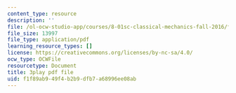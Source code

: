 ```yaml
---
content_type: resource
description: ''
file: /ol-ocw-studio-app/courses/8-01sc-classical-mechanics-fall-2016/f1f89ab949f4b2b9dfb7a68996ee08ab_oRzzwpZ0ei4.pdf
file_size: 13997
file_type: application/pdf
learning_resource_types: []
license: https://creativecommons.org/licenses/by-nc-sa/4.0/
ocw_type: OCWFile
resourcetype: Document
title: 3play pdf file
uid: f1f89ab9-49f4-b2b9-dfb7-a68996ee08ab
---
```

